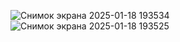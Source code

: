 ![Снимок экрана 2025-01-18 193534](https://github.com/user-attachments/assets/8bf20b7a-2734-4062-8b1a-4d0f3e423cd1)
![Снимок экрана 2025-01-18 193525](https://github.com/user-attachments/assets/8d9d1497-a8e1-4417-845c-ffe2299922c4)

